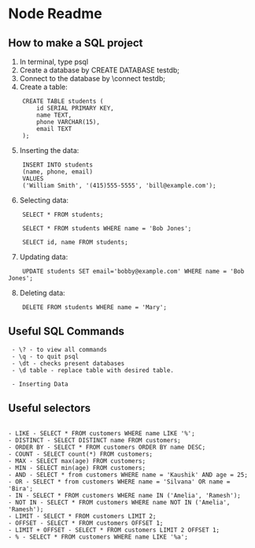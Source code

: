 # Node Readme

## How to make a SQL project

1. In terminal, type psql
2. Create a database by CREATE DATABASE testdb;
3. Connect to the database by \connect testdb;
4. Create a table:
```
    CREATE TABLE students (
        id SERIAL PRIMARY KEY,
        name TEXT,
        phone VARCHAR(15),
        email TEXT
    );
```
5. Inserting the data:
```
    INSERT INTO students
    (name, phone, email)
    VALUES
    ('William Smith', '(415)555-5555', 'bill@example.com');
```
6. Selecting data:
```
    SELECT * FROM students;

    SELECT * FROM students WHERE name = 'Bob Jones';

    SELECT id, name FROM students;
```

7. Updating data:
```
    UPDATE students SET email='bobby@example.com' WHERE name = 'Bob Jones';
```

8. Deleting data:
```
    DELETE FROM students WHERE name = 'Mary';
```

## Useful SQL Commands
```
 - \? - to view all commands
 - \q - to quit psql
 - \dt - checks present databases
 - \d table - replace table with desired table.

 - Inserting Data
```


## Useful selectors 
```

- LIKE - SELECT * FROM customers WHERE name LIKE '%';
- DISTINCT - SELECT DISTINCT name FROM customers;
- ORDER BY - SELECT * FROM customers ORDER BY name DESC;
- COUNT - SELECT count(*) FROM customers;
- MAX - SELECT max(age) FROM customers;
- MIN - SELECT min(age) FROM customers;
- AND - SELECT * from customers WHERE name = 'Kaushik' AND age = 25;
- OR - SELECT * from customers WHERE name = 'Silvana' OR name = 'Bira';
- IN - SELECT * FROM customers WHERE name IN ('Amelia', 'Ramesh');
- NOT IN - SELECT * FROM customers WHERE name NOT IN ('Amelia', 'Ramesh');
- LIMIT - SELECT * FROM customers LIMIT 2;
- OFFSET - SELECT * FROM customers OFFSET 1;
- LIMIT + OFFSET - SELECT * FROM customers LIMIT 2 OFFSET 1;
- % - SELECT * FROM customers WHERE name LIKE '%a';
```